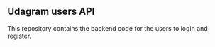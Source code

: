 ## Udagram users API

This repository contains the backend code for the users to login and register.
